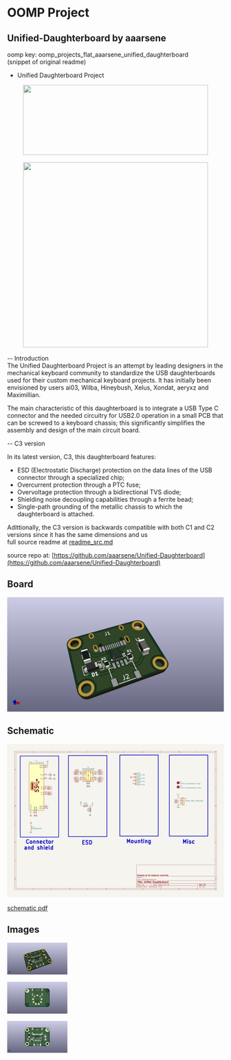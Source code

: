 # OOMP Project  
## Unified-Daughterboard  by aaarsene  
  
oomp key: oomp_projects_flat_aaarsene_unified_daughterboard  
(snippet of original readme)  
  
- Unified Daughterboard Project  
  
<p align="center">  
  <img width="430" height="163" src="https://raw.githubusercontent.com/Gondolindrim/Unified-Daughterboard/C3/Images/unifiedName.png">  
</p>  
<p align="center">  
  <img width="430" height="430" src="https://raw.githubusercontent.com/Gondolindrim/Unified-Daughterboard/C3/Images/starsLogo.png">  
</p>  
  
-- Introduction  
The Unified Daughterboard Project is an attempt by leading designers in the mechanical keyboard community to standardize the USB daughterboards used for their custom mechanical keyboard projects. It has initially been envisioned by users ai03, Wilba, Hineybush, Xelus, Xondat, aeryxz and Maximillian.  
  
The main characteristic of this daughterboard is to integrate a USB Type C connector and the needed circuitry for USB2.0 operation in a small PCB that can be screwed to a keyboard chassis; this significantly simplifies the assembly and design of the main circuit board.  
  
-- C3 version  
  
In its latest version, C3, this daughterboard features:  
  
* ESD (Electrostatic Discharge) protection on the data lines of the USB connector through a specialized chip;  
* Overcurrent protection through a PTC fuse;  
* Overvoltage protection through a bidirectional TVS diode;  
* Shielding noise decoupling capabilities through a ferrite bead;  
* Single-path grounding of the metallic chassis to which the daughterboard is attached.  
  
Adittionally, the C3 version is backwards compatible with both C1 and C2 versions since it has the same dimensions and us  
  full source readme at [readme_src.md](readme_src.md)  
  
source repo at: [https://github.com/aaarsene/Unified-Daughterboard](https://github.com/aaarsene/Unified-Daughterboard)  
## Board  
  
[![working_3d.png](working_3d_600.png)](working_3d.png)  
## Schematic  
  
[![working_schematic.png](working_schematic_600.png)](working_schematic.png)  
  
[schematic pdf](working_schematic.pdf)  
## Images  
  
[![working_3d.png](working_3d_140.png)](working_3d.png)  
  
[![working_3d_back.png](working_3d_back_140.png)](working_3d_back.png)  
  
[![working_3d_front.png](working_3d_front_140.png)](working_3d_front.png)  
